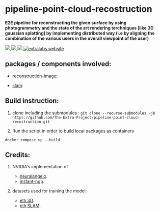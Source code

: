 # pipeline-point-cloud-recostruction

**E2E pipeline for reconstructing the given surface by using photogrammetry and the state of the art rendering terchniques [like 3D gaussian splatting] by implementing distributed way (i.e by aligning the combination of the various users in the overall viewpoint of the user)** 
<p align="left">
    <a href="https://github.com/https://github.com/The-Extra-Project/pipeline-point-cloud-recostruction.git/LICENSE.md" alt="License">
        <img src="https://img.shields.io/badge/license-MIT-green" />
    </a>
    <a href="https://github.com/The-Extra-Project/pipeline-point-cloud-recostruction/releases/" alt="Release">
        <img src="https://img.shields.io/github/v/release/The-Extra-Project/pipeline-point-cloud-recostruction?display_name=tag" />
    </a>
    <a href="https://github.com/The-Extra-Project/pipeline-point-cloud-recostruction/actions/workflows/build.yml" alt="Tests">
        <img src="https://github.com/The-Extra-Project/pipeline-point-cloud-recostruction/actions/workflows/build.yml/badge.svg" />
    </a>
    <a href="https://extralabs.xyz/">
        <img alt="extralabs website" src="https://img.shields.io/badge/website-extralabs.xyz-green">
    </a>
</p>

## packages / components involved: 
- [reconstruction-image](./packages/reconstruction-image/): 

-  [slam](./packages/surface_reconstruction/): 

## Build instruction: 


1. clone including the submodules : `git clone --recurse-submodules -j8 https://github.com/The-Extra-Project/pipeline-point-cloud-recostruction.git`


4. Run the script in order to build local packages as containers 
```
docker compose up --build 
```

## Credits:
1. NVIDIA's implementation of 
    - [neuralangelo](https://github.com/NVlabs/neuralangelo).
    - [instant-ngp]().

2. datasets used for training the model:
    - [eth 3D]().
    - [eth SLAM]().